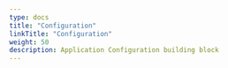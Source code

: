 ```yaml
---
type: docs
title: "Configuration"
linkTitle: "Configuration"
weight: 50
description: Application Configuration building block
---
```

